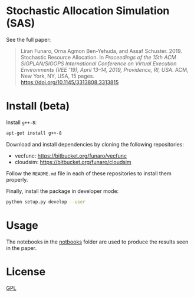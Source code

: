 # Stochastic Allocation Simulation (SAS)

See the full paper:

> Liran Funaro, Orna Agmon Ben-Yehuda, and Assaf Schuster. 2019. Stochastic Resource Allocation. In _Proceedings of the 15th ACM SIGPLAN/SIGOPS International Conference on Virtual Execution Environments (VEE ’19), April 13–14, 2019, Providence, RI, USA_. ACM, New York, NY, USA, 15 pages. https://doi.org/10.1145/3313808.3313815


# Install (beta)
Install `g++-8`:
```bash
apt-get install g++-8 
```

Download and install dependencies by cloning the following repositories:
 * vecfunc: https://bitbucket.org/funaro/vecfunc
 * cloudsim: https://bitbucket.org/funaro/cloudsim
 
Follow the `README.md` file in each of these repositories to install them properly.
 
Finally, install the package in developer mode:
```bash
python setup.py develop --user
```


# Usage
The notebooks in the [notbooks](notebooks) folder are used to produce the results seen in the paper. 


# License
[GPL](LICENSE.txt)